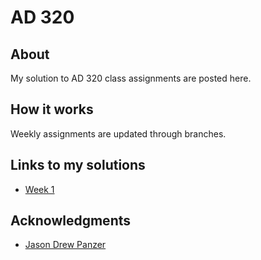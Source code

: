 # AD 320

## About

My solution to AD 320 class assignments are posted here.

## How it works

Weekly assignments are updated through branches.

## Links to my solutions

* [Week 1](https://github.com/cmcclemente/emerald/tree/week1)

## Acknowledgments

* [Jason Drew Panzer](https://github.com/panzerama)
